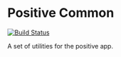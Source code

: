 # Positive Common

[![Build Status](https://travis-ci.org/crapougnax/positive-common.svg?branch=master)](https://travis-ci.org/crapougnax/positive-common)

A set of utilities for the positive app.
